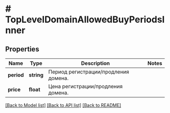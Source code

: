 # # TopLevelDomainAllowedBuyPeriodsInner

## Properties

Name | Type | Description | Notes
------------ | ------------- | ------------- | -------------
**period** | **string** | Период регистрации/продления домена. |
**price** | **float** | Цена регистрации/продления домена. |

[[Back to Model list]](../../README.md#models) [[Back to API list]](../../README.md#endpoints) [[Back to README]](../../README.md)
